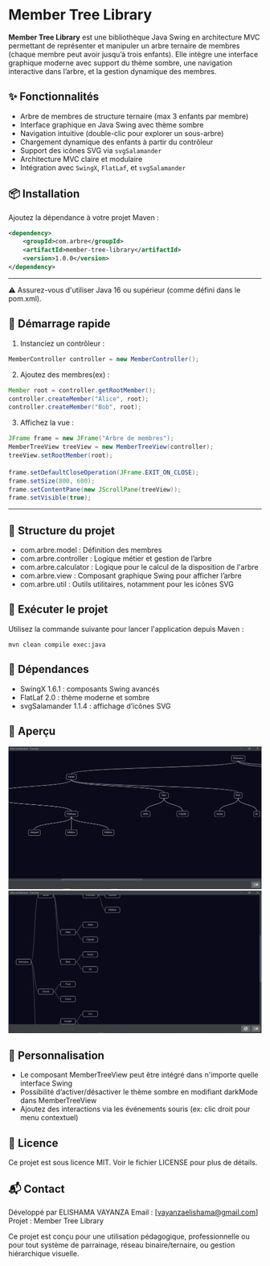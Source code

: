 # Member Tree Library

**Member Tree Library** est une bibliothèque Java Swing en architecture MVC permettant de représenter et manipuler un arbre ternaire de membres (chaque membre peut avoir jusqu’à trois enfants). Elle intègre une interface graphique moderne avec support du thème sombre, une navigation interactive dans l’arbre, et la gestion dynamique des membres.

## ✨ Fonctionnalités

- Arbre de membres de structure ternaire (max 3 enfants par membre)
- Interface graphique en Java Swing avec thème sombre
- Navigation intuitive (double-clic pour explorer un sous-arbre)
- Chargement dynamique des enfants à partir du contrôleur
- Support des icônes SVG via `svgSalamander`
- Architecture MVC claire et modulaire
- Intégration avec `SwingX`, `FlatLaf`, et `svgSalamander`

## 📦 Installation

Ajoutez la dépendance à votre projet Maven :

```xml
<dependency>
    <groupId>com.arbre</groupId>
    <artifactId>member-tree-library</artifactId>
    <version>1.0.0</version>
</dependency> 
```
---
⚠️ Assurez-vous d'utiliser Java 16 ou supérieur (comme défini dans le pom.xml).

## 🚀 Démarrage rapide
1. Instanciez un contrôleur :
```java
MemberController controller = new MemberController();
```
2. Ajoutez des membres(ex) :
```java
Member root = controller.getRootMember();
controller.createMember("Alice", root);
controller.createMember("Bob", root);
```
3. Affichez la vue :
```java
JFrame frame = new JFrame("Arbre de membres");
MemberTreeView treeView = new MemberTreeView(controller);
treeView.setRootMember(root);

frame.setDefaultCloseOperation(JFrame.EXIT_ON_CLOSE);
frame.setSize(800, 600);
frame.setContentPane(new JScrollPane(treeView));
frame.setVisible(true);
```
---
## 📁 Structure du projet
- com.arbre.model : Définition des membres
- com.arbre.controller : Logique métier et gestion de l’arbre
- com.arbre.calculator : Logique pour le calcul de la disposition de l'arbre
- com.arbre.view : Composant graphique Swing pour afficher l’arbre
- com.arbre.util : Outils utilitaires, notamment pour les icônes SVG

## 🧪 Exécuter le projet
Utilisez la commande suivante pour lancer l'application depuis Maven :

```brach
mvn clean compile exec:java
```
## 🧩 Dépendances
- SwingX 1.6.1 : composants Swing avancés
- FlatLaf 2.0 : thème moderne et sombre
- svgSalamander 1.1.4 : affichage d’icônes SVG

## 📸 Aperçu
![Aperçu de l'arbre des membres en mode vertical](libs/arbre-member.JPG)
![Aperçu de l'arbre des membres en mode horizontal](libs/mode-horizontal.JPG)


## 🔧 Personnalisation
- Le composant MemberTreeView peut être intégré dans n'importe quelle interface Swing
- Possibilité d’activer/désactiver le thème sombre en modifiant darkMode dans MemberTreeView
- Ajoutez des interactions via les événements souris (ex: clic droit pour menu contextuel)

## 📝 Licence
Ce projet est sous licence MIT. Voir le fichier LICENSE pour plus de détails.

## 📬 Contact
Développé par ELISHAMA VAYANZA
Email : [vayanzaelishama@gmail.com]
Projet : Member Tree Library

Ce projet est conçu pour une utilisation pédagogique, professionnelle ou pour tout système de parrainage, réseau binaire/ternaire, ou gestion hiérarchique visuelle.